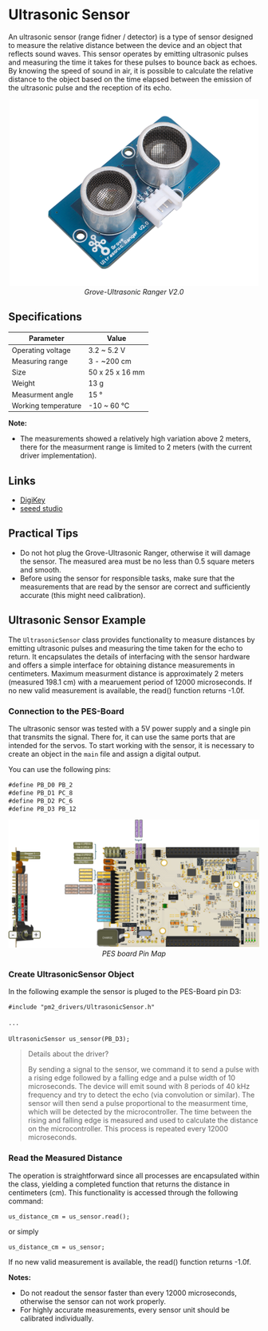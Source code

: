 # Ultrasonic Sensor

An ultrasonic sensor (range fidner / detector) is a type of sensor designed to measure the relative distance between the device and an object that reflects sound waves. This sensor operates by emitting ultrasonic pulses and measuring the time it takes for these pulses to bounce back as echoes. By knowing the speed of sound in air, it is possible to calculate the relative distance to the object based on the time elapsed between the emission of the ultrasonic pulse and the reception of its echo.

<center>
    <img src="../images/grove_ultrasonic_ranger_v2.png" alt="Grove-Ultrasonic Ranger V2.0" width="500"/>
</center>
<center>
    <i>Grove-Ultrasonic Ranger V2.0</i>
</center>

## Specifications

| Parameter           | Value           |
| ------------------- | --------------- |
| Operating voltage   | 3.2 ~ 5.2 V     |
| Measuring range     | 3 - ~200 cm     |
| Size                | 50 x 25 x 16 mm |
| Weight              | 13 g            |
| Measurment angle    | 15 °            |
| Working temperature | -10 ~ 60 °C     |

<!-- |Operating current    | 8 mA            | -->
<!-- |Ultrasonic frequency | 40 kHz          | -->
<!-- |Measuring range      | 2 - 350 cm      | -->
<!-- |Resolution           | 1 cm            | -->
<!-- |Output               | PWM             | -->
<!-- |Trigger signal       | 10 uS TTL       | -->
<!-- |Echo signal          | TTL             |  -->


**Note:**

- The measurements showed a relatively high variation above 2 meters, there for the measurment range is limited to 2 meters (with the current driver implementation).

## Links

- [DigiKey][0]
- [seeed studio][1]

<!-- last updated 03.01.2024 -->
[0]: https://www.digikey.ch/de/products/detail/seeed-technology-co-ltd/101020010/5482600?s=N4IgTCBcDaIOICUDyA1AogAgKoBkAqCAggMpIByAkgMIZFlxoIYpgB0ADCALoC%2BQA
[1]: https://wiki.seeedstudio.com/Grove-Ultrasonic_Ranger/

## Practical Tips

- Do not hot plug the Grove-Ultrasonic Ranger, otherwise it will damage the sensor. The measured area must be no less than 0.5 square meters and smooth.
- Before using the sensor for responsible tasks, make sure that the measurements that are read by the sensor are correct and sufficiently accurate (this might need calibration).

## Ultrasonic Sensor Example

The ``UltrasonicSensor`` class provides functionality to measure distances by emitting ultrasonic pulses 
and measuring the time taken for the echo to return. It encapsulates the details of interfacing with the
sensor hardware and offers a simple interface for obtaining distance measurements in centimeters.
Maximum measurment distance is approximately 2 meters (measured 198.1 cm) with a mearuement period of 12000
microseconds. If no new valid measurement is available, the read() function returns -1.0f.

### Connection to the PES-Board

The ultrasonic sensor was tested with a 5V power supply and a single pin that transmits the signal. There for, it can use the same ports that are intended for the servos. To start working with the sensor, it is necessary to create an object in the ``main`` file and assign a digital output.

You can use the following pins:

```
#define PB_D0 PB_2
#define PB_D1 PC_8
#define PB_D2 PC_6
#define PB_D3 PB_12
```
<center>
    <img src="../images/pes_board_peripherals.png" alt="board_pins" width="1000" />
</center>
<center>
    <i>PES board Pin Map</i>
</center>

### Create UltrasonicSensor Object

In the following example the sensor is pluged to the PES-Board pin D3:

```
#include "pm2_drivers/UltrasonicSensor.h"

...

UltrasonicSensor us_sensor(PB_D3);
```

>Details about the driver?
>
>By sending a signal to the sensor, we command it to send a pulse with a rising edge followed by a falling edge and a pulse width of 10 microseconds. The device will emit sound with 8 periods of 40 kHz frequency and try to detect the echo (via convolution or similar). The sensor will then send a pulse proportional to the measurment time, which will be detected by the microcontroller. The time between the rising and falling edge is measured and used to calculate the distance on the microcontroller. This process is repeated every 12000 microseconds.

### Read the Measured Distance

The operation is straightforward since all processes are encapsulated within the class, yielding a completed function that returns the distance in centimeters (cm). This functionality is accessed through the following command:

```
us_distance_cm = us_sensor.read();
```

or simply

```
us_distance_cm = us_sensor;
```

If no new valid measurement is available, the read() function returns -1.0f.

**Notes:**

- Do not readout the sensor faster than every 12000 microseconds, otherwise the sensor can not work properly.
- For highly accurate measurements, every sensor unit should be calibrated individually.


